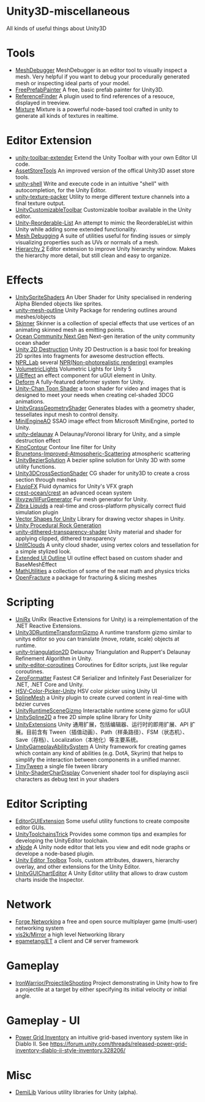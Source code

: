 # Unity3D-miscellaneous
All kinds of useful things about Unity3D

# Tools
* [MeshDebugger](https://github.com/willnode/MeshDebugger) MeshDebugger is an editor tool to visually inspect a mesh. Very helpful if you want to debug your procedurally generated mesh or inspecting ideal parts of your model.
* [FreePrefabPainter](https://github.com/AlexanderAmeye/FreePrefabPainter) A free, basic prefab painter for Unity3D.
* [ReferenceFinder](https://github.com/blueberryzzz/ReferenceFinder) A plugin used to find references of a resouce, displayed in treeview.
* [Mixture](https://github.com/alelievr/Mixture) Mixture is a powerful node-based tool crafted in unity to generate all kinds of textures in realtime.

# Editor Extension
* [unity-toolbar-extender](https://github.com/marijnz/unity-toolbar-extender) Extend the Unity Toolbar with your own Editor UI code.
* [AssetStoreTools](https://github.com/zwcloud/AssetStoreTools) An improved version of the offical Unity3D asset store tools.
* [unity-shell](https://github.com/marijnz/unity-shell) Write and execute code in an intuitive "shell" with autocompletion, for the Unity Editor.
* [unity-texture-packer](https://github.com/andydbc/unity-texture-packer) Utility to merge different texture channels into a final texture output.
* [UnityCustomizableToolbar](https://github.com/baba-s/unity-customizable-toolbar) Customizable toolbar available in the Unity editor.
* [Unity-Reorderable-List](https://github.com/cfoulston/Unity-Reorderable-List) An attempt to mimic the ReorderableList within Unity while adding some extended functionality.
* [Mesh Debugging](https://github.com/nementic-games/mesh-debugging) A suite of utilities useful for finding issues or simply visualizing properties such as UVs or normals of a mesh.
* [Hierarchy 2](https://github.com/truongnguyentungduy/hierarchy-2) Editor extension to improve Unity hierarchy window. Makes the hierarchy more detail, but still clean and easy to organize.

# Effects
* [UnitySpriteShaders](https://github.com/traggett/UnitySpriteShaders) An Uber Shader for Unity specialised in rendering Alpha Blended objects like sprites.
* [unity-mesh-outline](https://github.com/westmark/unity-mesh-outline) Unity Package for rendering outlines around meshes/objects
* [Skinner](https://github.com/keijiro/Skinner) Skinner is a collection of special effects that use vertices of an animating skinned mesh as emitting points.
* [Ocean Community Next Gen](https://github.com/eliasts/Ocean_Community_Next_Gen) Next-gen iteration of the unity community ocean shader
* [Unity 2D Destruction](https://github.com/mjholtzem/Unity-2D-Destruction) Unity 2D Destruction is a basic tool for breaking 2D sprites into fragments for awesome destruction effects.
* [NPR_Lab](https://github.com/candycat1992/NPR_Lab) several [NPR(Non-photorealistic rendering)](https://en.wikipedia.org/wiki/Non-photorealistic_rendering) examples
* [VolumetricLights](https://github.com/SlightlyMad/VolumetricLights) Volumetric Lights for Unity 5
* [UIEffect](https://github.com/mob-sakai/UIEffect) an effect component for uGUI element in Unity.
* [Deform](https://github.com/keenanwoodall/Deform) A fully-featured deformer system for Unity.
* [Unity-Chan Toon Shader](https://github.com/unity3d-jp/UnityChanToonShaderVer2_Project) a toon shader for video and images that is designed to meet your needs when creating cel-shaded 3DCG animations.
* [UnityGrassGeometryShader](https://github.com/IronWarrior/UnityGrassGeometryShader) Generates blades with a geometry shader, tessellates input mesh to control density.
* [MiniEngineAO](https://github.com/keijiro/MiniEngineAO) SSAO image effect from Microsoft MiniEngine, ported to Unity.
* [unity-delaunay](https://github.com/OskarSigvardsson/unity-delaunay) A Delaunay/Voronoi library for Unity, and a simple destruction effect
* [KinoContour](https://github.com/keijiro/KinoContour) Contour line filter for Unity
* [Brunetons-Improved-Atmospheric-Scattering](https://github.com/greje656/Brunetons-Improved-Atmospheric-Scattering) atmospheric scattering
* [UnityBezierSolution](https://github.com/yasirkula/UnityBezierSolution) A bezier spline solution for Unity 3D with some utility functions.
* [Unity3DCrossSectionShader](https://github.com/Dandarawy/Unity3DCrossSectionShader) CG shader for unity3D to create a cross section through meshes
* [FluvioFX](https://github.com/fluviofx/fluviofx) Fluid dynamics for Unity's VFX graph
* [crest-ocean/crest](https://github.com/crest-ocean/crest) an advanced ocean system
* [lilxyzw/lilFurGenerator](https://github.com/lilxyzw/lilFurGenerator) Fur mesh generator for Unity.
* [Zibra Liquids](https://github.com/ZibraAI/com.zibra.liquids-free) a real-time and cross-platform physically correct fluid simulation plugin
* [Vector Shapes for Unity](https://github.com/anyuser/vectorshapes-unity) Library for drawing vector shapes in Unity.
* [Unity Procedural Rock Generation](https://github.com/przemyslawzaworski/Unity-Procedural-Rock-Generation)
* [unity-dithered-transparency-shader](https://github.com/gkjohnson/unity-dithered-transparency-shader) Unity material and shader for applying clipped, dithered transparency
* [UnlitClouds](https://github.com/AlexStrook/UnlitClouds) A unity cloud shader, using vertex colors and tessellation for a simple stylized look.
* [Extended UI Outline](https://www.cnblogs.com/GuyaWeiren/p/9665106.html) UI outline effect based on custom shader and BaseMeshEffect
* [MathUtilities](https://github.com/zalo/MathUtilities) a collection of some of the neat math and physics tricks
* [OpenFracture](https://github.com/dgreenheck/OpenFracture) a package for fracturing & slicing meshes

# Scripting
* [UniRx](https://github.com/neuecc/UniRx) UniRx (Reactive Extensions for Unity) is a reimplementation of the .NET Reactive Extensions.
* [Unity3DRuntimeTransformGizmo](https://github.com/HiddenMonk/Unity3DRuntimeTransformGizmo) A runtime transform gizmo similar to unitys editor so you can translate (move, rotate, scale) objects at runtime.
* [unity-triangulation2D](https://github.com/mattatz/unity-triangulation2D) Delaunay Triangulation and Ruppert's Delaunay Refinement Algorithm in Unity.
* [unity-editor-coroutines](https://github.com/marijnz/unity-editor-coroutines) Coroutines for Editor scripts, just like regular coroutines.
* [ZeroFormatter](https://github.com/neuecc/ZeroFormatter) Fastest C# Serializer and Infinitely Fast Deserializer for .NET, .NET Core and Unity.
* [HSV-Color-Picker-Unity](https://github.com/judah4/HSV-Color-Picker-Unity) HSV color picker using Unity UI
* [SplineMesh](https://github.com/benoit-dumas/SplineMesh) a Unity plugin to create curved content in real-time with bézier curves
* [UnityRuntimeSceneGizmo](https://github.com/yasirkula/UnityRuntimeSceneGizmo) Interactable runtime scene gizmo for uGUI 
* [UnitySpline2D](https://github.com/sinbad/UnitySpline2D) a free 2D simple spline library for Unity
* [UnityExtensions](https://github.com/Avatarchik/UnityExtensions) Unity 通用扩展，包括编辑器、运行时的即用扩展、API 扩展。目前含有 Tween（插值动画）、Path（样条路径）、FSM（状态机）、Save（存档）、Localization（本地化）等主要系统。
* [UnityGameplayAbilitySystem](https://github.com/sjai013/UnityGameplayAbilitySystem) A Unity framework for creating games which contain any kind of abilities (e.g. DotA, Skyrim) that helps to simplify the interaction between components in a unified manner.
* [TinyTween](https://gist.github.com/zwcloud/89c227a99151dd992c34da04d3d1ee07) a single file tween library
* [Unity-ShaderCharDisplay](https://github.com/frankhjwx/Unity-ShaderCharDisplay) Convenient shader tool for displaying ascii characters as debug text in your shaders

# Editor Scripting
* [EditorGUIExtension](http://wiki.unity3d.com/index.php/EditorGUIExtension) Some useful utility functions to create composite editor GUIs.
* [UnityToolchainsTrick](https://github.com/XINCGer/UnityToolchainsTrick) Provides some common tips and examples for developing the UnityEditor toolchain.
* [xNode](https://github.com/Siccity/xNode) A Unity node editor that lets you view and edit node graphs or develope a node-based plugin.
* [Unity Editor Toolbox](https://github.com/arimger/Unity-Editor-Toolbox) Tools, custom attributes, drawers, hierarchy overlay, and other extensions for the Unity Editor.
* [UnityGUIChartEditor](https://github.com/alessandroTironi/UnityGUIChartEditor) A Unity Editor utility that allows to draw custom charts inside the Inspector. 

# Network
* [Forge Networking](https://github.com/BeardedManStudios/ForgeNetworkingRemastered) a free and open source multiplayer game (multi-user) networking system
* [vis2k/Mirror](https://github.com/vis2k/Mirror) a high level Networking library
* [egametang/ET](https://github.com/egametang/ET) a client and C# server framework

# Gameplay
* [IronWarrior/ProjectileShooting](https://github.com/IronWarrior/ProjectileShooting) Project demonstrating in Unity how to fire a projectile at a target by either specifying its initial velocity or initial angle.

# Gameplay - UI
* [Power Grid Inventory](https://github.com/Slugronaut/PGI) an intuitive grid-based inventory system like in Diablo II. See https://forum.unity.com/threads/released-power-grid-inventory-diablo-ii-style-inventory.328206/

# Misc
* [DemiLib](https://github.com/Demigiant/demilib) Various utility libraries for Unity (alpha).
